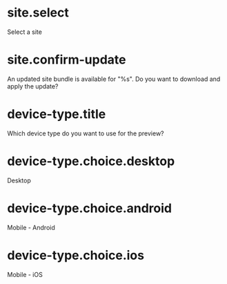 # site.select

Select a site

# site.confirm-update

An updated site bundle is available for "%s". Do you want to download and apply the update?

# device-type.title

Which device type do you want to use for the preview?

# device-type.choice.desktop

Desktop

# device-type.choice.android

Mobile - Android

# device-type.choice.ios

Mobile - iOS
